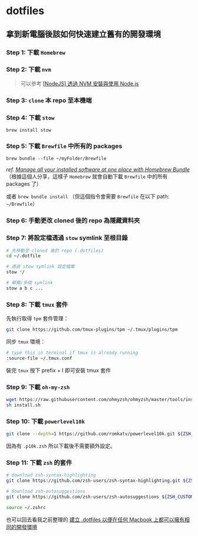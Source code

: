 # dotfiles

## 拿到新電腦後該如何快速建立舊有的開發環境

### Step 1: 下載 `Homebrew`

### Step 2: 下載 `nvm`

> 可以參考 [[NodeJS] 透過 NVM 安裝與使用 Node.js](https://pjchender.dev/nodejs/nvm/)

### Step 3: `clone` 本 repo 至本機端

### Step 4: 下載 `stow`

`brew install stow` 

### Step 5: 下載 `Brewfile` 中所有的 packages

`brew bundle --file ~/myFolder/Brewfile`

*ref. [Manage all your installed software at one place with Homebrew Bundle](https://pumpingco.de/blog/brewfile/)*
（根據這個人分享，這樣子 `Homebrew` 就會自動下載 `Brewfile` 中的所有 packages 了）

或者 `brew bundle install`
（但這個指令會需要 `Brewfile` 在以下 path: `~/Brewfile`）

### Step 6: 手動更改 cloned 後的 repo 為隱藏資料夾

### Step 7: 將設定檔透過 `stow` symlink 至根目錄

```bash
# 先移動至 cloned 後的 repo (.dotfiles)
cd ~/.dotfile

# 透過 stow symlink 設定檔案
stow */

# 單獨/多個 symlink
stow a b c ...
```

### Step 8: 下載 `tmux` 套件

先執行取得 `tpm` 套件管理：
```bash
git clone https://github.com/tmux-plugins/tpm ~/.tmux/plugins/tpm
```

同步 `tmux` 環境：
```bash
# type this in terminal if tmux is already running
:source-file ~/.tmux.conf
```

裝完 `tmux` 按下 prefix + I 即可安裝 tmux 套件

### Step 9: 下載 `oh-my-zsh`

```bash
wget https://raw.githubusercontent.com/ohmyzsh/ohmyzsh/master/tools/install.sh
sh install.sh
```

### Step 10: 下載 `powerlevel10k`

```bash
git clone --depth=1 https://github.com/romkatv/powerlevel10k.git ${ZSH_CUSTOM:-$HOME/.oh-my-zsh/custom}/themes/powerlevel10k
```

因為有 `.p10k.zsh` 所以下載後不需要額外設定。

### Step 11: 下載 `zsh` 的套件

```bash
# download zsh-syntax-highlighting
git clone https://github.com/zsh-users/zsh-syntax-highlighting.git ${ZSH_CUSTOM:-~/.oh-my-zsh/custom}/plugins/zsh-syntax-highlighting

# download zsh-autosuggestions
git clone https://github.com/zsh-users/zsh-autosuggestions ${ZSH_CUSTOM:-~/.oh-my-zsh/custom}/plugins/zsh-autosuggestions

source ~/.zshrc
```

也可以回去看我之前整理的 [建立 .dotfiles 以便在任何 Macbook 上都可以擁有相同的開發環境](https://hackmd.io/@s_jpXuNwRQiUuGCOQAOZuA/SJXGJa_4s)
